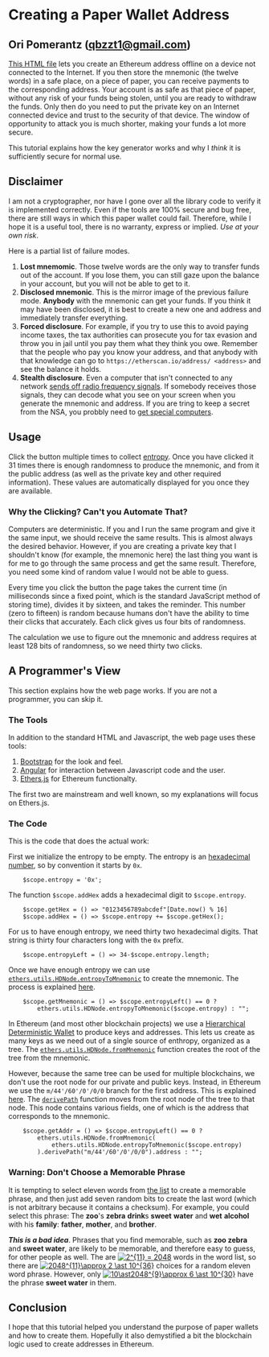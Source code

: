 # Creating a Paper Wallet Address

## Ori Pomerantz (qbzzt1@gmail.com)

[This HTML file](https://qbzzt.github.io/ethereum/paper_wallet.html) lets you
create an Ethereum address offline on a device not connected to the Internet. If you then store the mnemonic 
(the twelve words) in a safe place, on a piece of paper, you can receive payments to the corresponding address. 
Your account is as safe as that piece of paper, without any risk of your funds being stolen, until you are ready to 
withdraw the funds. Only then do you need to put the private key on an Internet connected device and trust to the 
security of that device. The window of opportunity to attack you is much shorter, making your funds a lot more secure.

This tutorial explains how the key generator works and why I *think* it is sufficiently secure for normal use.

## Disclaimer

I am not a cryptographer, nor have I gone over all the library code to verify it is implemented correctly. Even if the tools
are 100% secure and bug free, there are still ways in which this paper wallet could fail. Therefore,
while I hope it is a useful tool, there is no warranty, express or implied. *Use at your own risk*.

Here is a partial list of failure modes.

1. **Lost mnemomic**. Those twelve words are the only way to transfer funds out of the account. If you lose them, you can
still gaze upon the balance in your account, but you will not be able to get to it.
1. **Disclosed mnemonic**. This is the mirror image of the previous failure mode. **Anybody** with the mnemonic can
get your funds. If you think it may have been disclosed, it is best to create a new one and address 
and immediately transfer everything.
1. **Forced disclosure**. For example, if you try to use this to avoid paying income taxes, the
tax authorities can prosecute you for tax evasion and throw you in jail until you pay them what they think you owe. Remember
that the people who pay you know your address, and that anybody with that knowledge can go to 
`https://etherscan.io/address/ <address>` and see the balance it holds.
1. **Stealth disclosure**. Even a computer that isn't connected to any network 
[sends off radio frequency signals](https://www.cl.cam.ac.uk/~mgk25/pet2004-fpd.pdf). If somebody receives those signals,
they can decode what you see on your screen when you generate the mnemonic and address. If you are tring to keep a secret
from the NSA, you probbly need to [get special computers](https://en.wikipedia.org/wiki/Tempest_(codename)). 


## Usage

Click the button multiple times to collect [entropy](https://en.wikipedia.org/wiki/Entropy_(computing)). Once you have clicked
it 31 times there is enough randomness to produce the mnemonic, and from it the public address (as well as the private key 
and other required information). These values are automatically displayed for you once they are available.

### Why the Clicking? Can't you Automate That?

Computers are deterministic. If you and I run the same program and give it the same input, we should receive the same results.
This is almost always the desired behavior. However, if you are creating a private key that I shouldn't know (for example, the
mnemonic here) the last thing you want is for me to go through the same process and get the same result. Therefore, you need 
some kind of random value I would not be able to guess.

Every time you click the button the page takes the current time (in milliseconds since a fixed point, which is the standard
JavaScript method of storing time), divides it by sixteen, and takes the reminder. This number (zero to fifteen) is random
because humans don't have the ability to time their clicks that accurately. Each click gives us four bits of randomness.

The calculation we use to figure out the mnemonic and address requires at least 128 bits of randomness, so we need thirty two
clicks. 

## A Programmer's View

This section explains how the web page works. If you are not a programmer, you can skip it.

### The Tools

In addition to the standard HTML and Javascript, the web page uses these tools:

1. [Bootstrap](https://www.w3schools.com/bootstrap/default.asp) for the look and feel.
1. [Angular](https://www.w3schools.com/angular/default.asp) for interaction between Javascript code and the user.
1. [Ethers.js](https://docs.ethers.io/ethers.js/html/) for Ethereum functionalty.

The first two are mainstream and well known, so my explanations will focus on Ethers.js.


### The Code

This is the code that does the actual work:

First we initialize the entropy to be empty. The entropy is an [hexadecimal number](https://en.wikipedia.org/wiki/Hexadecimal),
so by convention it starts by `0x`. 

```
	$scope.entropy = '0x';
```

The function `$scope.addHex` adds a hexadecimal digit to `$scope.entropy`. 
```
	$scope.getHex = () => "0123456789abcdef"[Date.now() % 16]
 	$scope.addHex = () => $scope.entropy += $scope.getHex();
```

For us to have enough entropy, we need thirty two hexadecimal digits. That string is thirty four characters long 
with the `0x` prefix.
```
	$scope.entropyLeft = () => 34-$scope.entropy.length;
```

Once we have enough entropy we can use 
[`ethers.utils.HDNode.entropyToMnemonic`](https://docs.ethers.io/ethers.js/html/api-advanced.html#static-methods) 
to create the mnemonic. The process is explained
[here](https://github.com/bitcoin/bips/blob/master/bip-0039.mediawiki).
```
	$scope.getMnemonic = () => $scope.entropyLeft() == 0 ? 
		ethers.utils.HDNode.entropyToMnemonic($scope.entropy) : "";
```

In Ethereum (and most other blockchain projects) we use a 
[Hierarchical Deterministic Wallet](https://github.com/bitcoin/bips/blob/master/bip-0032.mediawiki) to 
produce keys and addresses. This lets us create as many keys as we need out of a single source of enthropy,
organized as a tree. The 
[`ethers.utils.HDNode.fromMnemonic`](https://docs.ethers.io/ethers.js/html/api-advanced.html#static-methods)
function creates the root of the tree from the mnemonic. 

However, because the same tree can be used for multiple blockchains, we don't use the root node for our private and
public keys. Instead, in Ethereum we use the `m/44'/60'/0'/0/0` branch for the first address. This is explained
[here](https://github.com/bitcoin/bips/blob/master/bip-0044.mediawiki). The 
[`derivePath`](https://docs.ethers.io/ethers.js/html/api-advanced.html#deriving-child-and-neutered-nodes) function 
moves from the root node of the tree to that node. This node contains various fields, one of which is the address 
that corresponds to the mnemonic.

```
	$scope.getAddr = () => $scope.entropyLeft() == 0 ? 
		ethers.utils.HDNode.fromMnemonic(
			ethers.utils.HDNode.entropyToMnemonic($scope.entropy)
		).derivePath("m/44'/60'/0'/0/0").address : "";
```

### Warning: Don't Choose a Memorable Phrase

It is tempting to select eleven words from [the list](https://github.com/bitcoin/bips/blob/master/bip-0039/english.txt)
to create a memorable phrase, and then just add seven random bits to create the last word (which is not arbitrary because it 
contains a checksum). For example, you could select this phrase: The **zoo**'s **zebra** **drink**s **sweet** **water** 
and **wet** **alcohol** with his **family**: **father**, **mother**, and **brother**. 

***This is a bad idea***. Phrases that you find memorable, such as **zoo zebra** and **sweet water**, are likely to be 
memorable, and therefore easy to guess, for other people as well. The are <a href=
"https://www.codecogs.com/eqnedit.php?latex=2^{11}&space;=&space;2048" target="_blank"><img 
src="https://latex.codecogs.com/gif.latex?2^{11}&space;=&space;2048" title="2^{11} = 2048" /></a> words in the word list, so
there are <a href="https://www.codecogs.com/eqnedit.php?latex=2048^{11}\approx&space;2&space;\ast&space;10^{36}" target="_blank">
<img src="https://latex.codecogs.com/gif.latex?2048^{11}\approx&space;2&space;\ast&space;10^{36}" 
title="2048^{11}\approx 2 \ast 10^{36}" /></a> choices for a random eleven word phrase. However, only 
<a href="https://www.codecogs.com/eqnedit.php?latex=10\ast2048^{9}\approx&space;6&space;\ast&space;10^{30}" target="_blank">
<img src="https://latex.codecogs.com/gif.latex?10\ast2048^{9}\approx&space;6&space;\ast&space;10^{30}" title="10\ast2048^{9}\approx 
6 \ast 10^{30}" /></a> have the phrase **sweet water** in them.


## Conclusion

I hope that this tutorial helped you understand the purpose of paper wallets and how to create them. 
Hopefully it also demystified a bit the blockchain logic used to create addresses in Ethereum.
